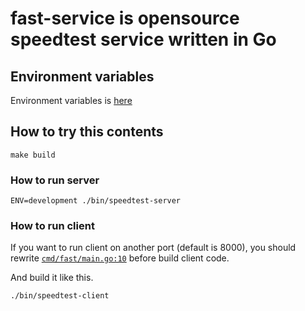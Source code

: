 # fast-service is opensource speedtest service written in Go

## Environment variables

Environment variables is [here](https://github.com/Code-Hex/fast-service/blob/9e3a385f34985237c655efd9aedddbf05ef3ae45/internal/config/config.go#L12-L24)

## How to try this contents

    make build

### How to run server

    ENV=development ./bin/speedtest-server

### How to run client

If you want to run client on another port (default is 8000), you should rewrite [`cmd/fast/main.go:10`](https://github.com/Code-Hex/fast-service/blob/8c70fbfef8c6efcbd7e6a75e459ec8cf83dde6b5/cmd/fast/main.go#L10) before build client code.

And build it like this.

    ./bin/speedtest-client
